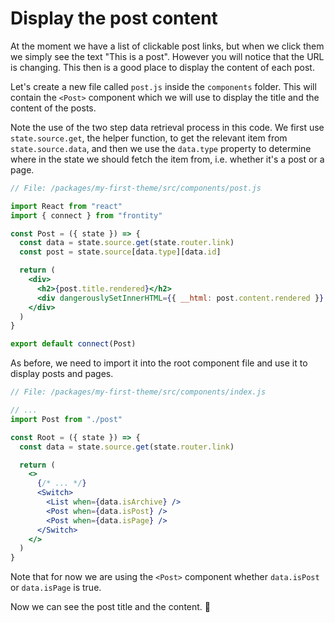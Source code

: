 # Display the post content

At the moment we have a list of clickable post links, but when we click them we simply see the text "This is a post". However you will notice that the URL is changing. This then is a good place to display the content of each post.

Let's create a new file called `post.js` inside the `components` folder. This will contain the `<Post>` component which we will use to display the title and the content of the posts.

Note the use of the two step data retrieval process in this code. We first use `state.source.get`, the helper function, to get the relevant item from `state.source.data`, and then we use the `data.type` property to determine where in the state we should fetch the item from, i.e. whether it's a post or a page.

```jsx
// File: /packages/my-first-theme/src/components/post.js

import React from "react"
import { connect } from "frontity"

const Post = ({ state }) => {
  const data = state.source.get(state.router.link)
  const post = state.source[data.type][data.id]

  return (
    <div>
      <h2>{post.title.rendered}</h2>
      <div dangerouslySetInnerHTML={{ __html: post.content.rendered }} />
    </div>
  )
}

export default connect(Post)
```

As before, we need to import it into the root component file and use it to display posts and pages.

```jsx
// File: /packages/my-first-theme/src/components/index.js

// ...
import Post from "./post"

const Root = ({ state }) => {
  const data = state.source.get(state.router.link)

  return (
    <>
      {/* ... */}
      <Switch>
        <List when={data.isArchive} />
        <Post when={data.isPost} />
        <Post when={data.isPage} />
      </Switch>
    </>
  )
}
```

Note that for now we are using the `<Post>` component whether `data.isPost` or `data.isPage` is true.

Now we can see the post title and the content. 🙌
